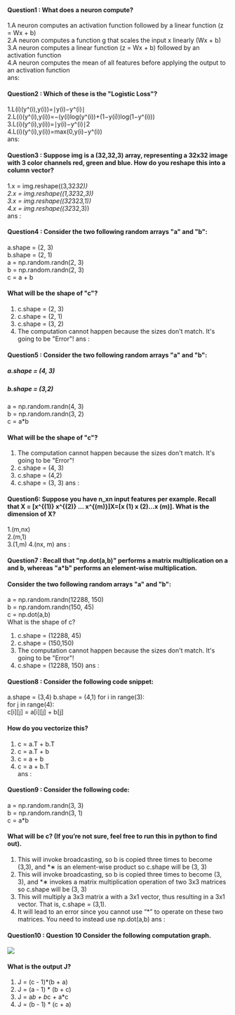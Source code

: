 #### Question1 : What does a neuron compute?
1.A neuron computes an activation function followed by a linear function (z = Wx + b)\
2.A neuron computes a function g that scales the input x linearly (Wx + b)\
3.A neuron computes a linear function (z = Wx + b) followed by an activation function\
4.A neuron computes the mean of all features before applying the output to an activation function\
ans:
#### Question2 : Which of these is the "Logistic Loss"?
1.L(i)(y^(i),y(i))=∣y(i)−y^(i)∣\
2.L(i)(y^(i),y(i))=−(y(i)log(y^(i))+(1−y(i))log(1−y^(i)))\
3.L(i)(y^(i),y(i))=∣y(i)−y^(i)∣2\
4.L(i)(y^(i),y(i))=max(0,y(i)−y^(i))\
ans:
#### Question3 : Suppose img is a (32,32,3) array, representing a 32x32 image with 3 color channels red, green and blue. How do you reshape this into a column vector?
1.x = img.reshape((3,32*32))\
2.x = img.reshape((1,32*32,*3))\
3.x = img.reshape((32*32*3,1))\
4.x = img.reshape((32*32,3))\
ans : 
#### Question4 : Consider the two following random arrays "a" and "b":
a.shape = (2, 3)\
b.shape = (2, 1)\
a = np.random.randn(2, 3)\
b = np.random.randn(2, 3)\
c = a + b
#### What will be the shape of "c"?
1. c.shape = (2, 3)
2. c.shape = (2, 1)
3. c.shape = (3, 2)
4. The computation cannot happen because the sizes don't match. It's going to be "Error"!
ans :
#### Question5 : Consider the two following random arrays "a" and "b":
##### a.shape = (4, 3)
##### b.shape = (3,2)
a = np.random.randn(4, 3)\
b = np.random.randn(3, 2)\
c = a*b
#### What will be the shape of "c"?
1. The computation cannot happen because the sizes don't match. It's going to be "Error"!
2. c.shape = (4, 3)
3. c.shape = (4,2)
4. c.shape = (3, 3)
ans : 
#### Question6: Suppose you have n_xn input features per example. Recall that X = [x^{(1)} x^{(2)} ... x^{(m)}]X=[x (1) x (2)...x (m)]. What is the dimension of X?
1.(m,nx) </br>
2.(m,1)</br>
3.(1,m)
4.(nx, m)
ans : 
#### Question7 : Recall that "np.dot(a,b)" performs a matrix multiplication on a and b, whereas "a*b" performs an element-wise multiplication.
#### Consider the two following random arrays "a" and "b":

a = np.random.randn(12288, 150)</br>
b = np.random.randn(150, 45)</br>
c = np.dot(a,b)</br>
What is the shape of c?
1. c.shape = (12288, 45)
2. c.shape = (150,150)
3. The computation cannot happen because the sizes don't match. It's going to be "Error"!
4. c.shape = (12288, 150)
ans : 
#### Question8 : Consider the following code snippet:
a.shape = (3,4)
b.shape = (4,1)
for i in range(3):\
  for j in range(4):\
    c[i][j] = a[i][j] + b[j]
#### How do you vectorize this?
1. c = a.T + b.T
2. c = a.T + b
3. c = a + b
4. c = a + b.T </br>
ans : 
#### Question9 : Consider the following code:
a = np.random.randn(3, 3) </br>
b = np.random.randn(3, 1) </br>
c = a*b</br>
#### What will be c? (If you’re not sure, feel free to run this in python to find out).
1. This will invoke broadcasting, so b is copied three times to become (3,3), and *∗ is an element-wise product so c.shape will be (3, 3)
2. This will invoke broadcasting, so b is copied three times to become (3, 3), and *∗ invokes a matrix multiplication operation of two 3x3 matrices so c.shape will be (3, 3)
3. This will multiply a 3x3 matrix a with a 3x1 vector, thus resulting in a 3x1 vector. That is, c.shape = (3,1).
4. It will lead to an error since you cannot use “*” to operate on these two matrices. You need to instead use np.dot(a,b)
ans : 
#### Question10 : Question 10 Consider the following computation graph.
<img src="https://d3c33hcgiwev3.cloudfront.net/imageAssetProxy.v1/CLczrXpHEeeA3RJRlG3Uqg_3c66355aff0ae7db9e27206f188267f0_Screen-Shot-2017-08-05-at-6.30.51-PM.png?expiry=1567641600000&hmac=X1f0SjC0lDNxnCRu_bqwnD4u2m27Q9Hzyx2HDDC7vqo">

#### What is the output J?
1. J = (c - 1)*(b + a)
2. J = (a - 1) * (b + c)
3. J = a*b + b*c + a*c
4. J = (b - 1) * (c + a)
